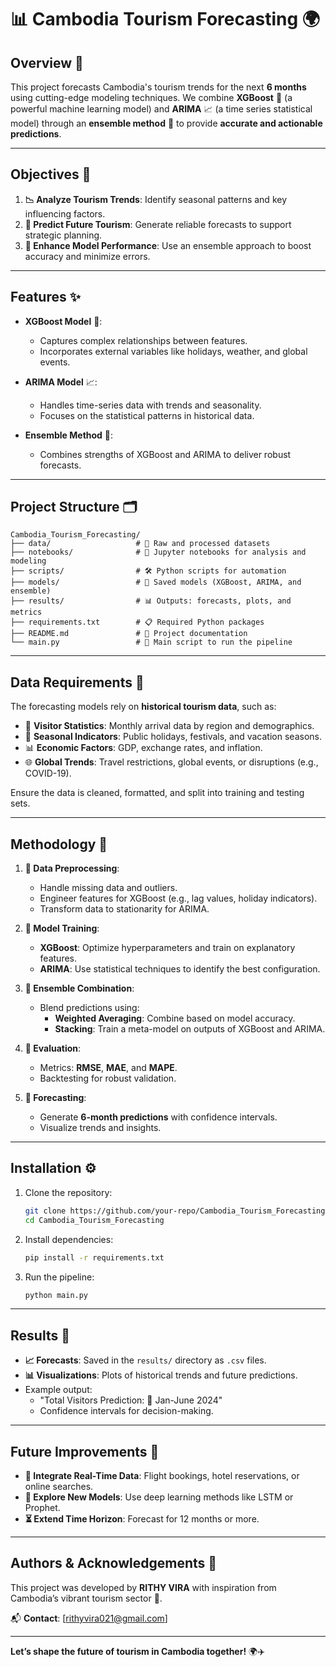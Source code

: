 # 📊 Cambodia Tourism Forecasting 🌍

## Overview 🌟

This project forecasts Cambodia's tourism trends for the next **6 months** using cutting-edge modeling techniques. We combine **XGBoost** 🧠 (a powerful machine learning model) and **ARIMA** 📈 (a time series statistical model) through an **ensemble method** 🤝 to provide **accurate and actionable predictions**.

---

## Objectives 🎯

1. **📉 Analyze Tourism Trends**: Identify seasonal patterns and key influencing factors.  
2. **🔮 Predict Future Tourism**: Generate reliable forecasts to support strategic planning.  
3. **🚀 Enhance Model Performance**: Use an ensemble approach to boost accuracy and minimize errors.  

---

## Features ✨

- **XGBoost Model** 🧠:
  - Captures complex relationships between features.  
  - Incorporates external variables like holidays, weather, and global events.

- **ARIMA Model** 📈:
  - Handles time-series data with trends and seasonality.
  - Focuses on the statistical patterns in historical data.

- **Ensemble Method** 🤝:
  - Combines strengths of XGBoost and ARIMA to deliver robust forecasts.

---

## Project Structure 🗂️

```
Cambodia_Tourism_Forecasting/
├── data/                   # 📂 Raw and processed datasets
├── notebooks/              # 📓 Jupyter notebooks for analysis and modeling
├── scripts/                # 🛠️ Python scripts for automation
├── models/                 # 🧠 Saved models (XGBoost, ARIMA, and ensemble)
├── results/                # 📊 Outputs: forecasts, plots, and metrics
├── requirements.txt        # 📋 Required Python packages
├── README.md               # 📖 Project documentation
└── main.py                 # 🚀 Main script to run the pipeline
```

---

## Data Requirements 📑

The forecasting models rely on **historical tourism data**, such as:  
- 🏨 **Visitor Statistics**: Monthly arrival data by region and demographics.  
- 🎉 **Seasonal Indicators**: Public holidays, festivals, and vacation seasons.  
- 📊 **Economic Factors**: GDP, exchange rates, and inflation.  
- 🌐 **Global Trends**: Travel restrictions, global events, or disruptions (e.g., COVID-19).  

Ensure the data is cleaned, formatted, and split into training and testing sets.

---

## Methodology 🔬

1. **🔧 Data Preprocessing**:
   - Handle missing data and outliers.  
   - Engineer features for XGBoost (e.g., lag values, holiday indicators).  
   - Transform data to stationarity for ARIMA.

2. **📘 Model Training**:
   - **XGBoost**: Optimize hyperparameters and train on explanatory features.  
   - **ARIMA**: Use statistical techniques to identify the best configuration.  

3. **🤝 Ensemble Combination**:
   - Blend predictions using:  
     - **Weighted Averaging**: Combine based on model accuracy.  
     - **Stacking**: Train a meta-model on outputs of XGBoost and ARIMA.

4. **📏 Evaluation**:
   - Metrics: **RMSE**, **MAE**, and **MAPE**.  
   - Backtesting for robust validation.

5. **📅 Forecasting**:
   - Generate **6-month predictions** with confidence intervals.  
   - Visualize trends and insights.

---

## Installation ⚙️

1. Clone the repository:  
   ```bash
   git clone https://github.com/your-repo/Cambodia_Tourism_Forecasting.git
   cd Cambodia_Tourism_Forecasting
   ```

2. Install dependencies:  
   ```bash
   pip install -r requirements.txt
   ```

3. Run the pipeline:  
   ```bash
   python main.py
   ```

---

## Results 🎉

- **📈 Forecasts**: Saved in the `results/` directory as `.csv` files.  
- **📊 Visualizations**: Plots of historical trends and future predictions.  
- Example output:  
  - "Total Visitors Prediction: 📅 Jan-June 2024"  
  - Confidence intervals for decision-making.  

---

## Future Improvements 🚀

- **🔗 Integrate Real-Time Data**: Flight bookings, hotel reservations, or online searches.  
- **📘 Explore New Models**: Use deep learning methods like LSTM or Prophet.  
- **⏳ Extend Time Horizon**: Forecast for 12 months or more.

---

## Authors & Acknowledgements 🙌

This project was developed by **RITHY VIRA** with inspiration from Cambodia’s vibrant tourism sector 🌺.  

📬 **Contact**: [rithyvira021@gmail.com]  

---

**Let’s shape the future of tourism in Cambodia together!** 🌍✈️
